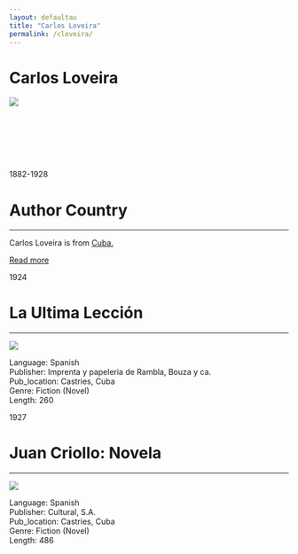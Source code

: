 ```yaml
---
layout: defaultau
title: "Carlos Loveira"
permalink: /cloveira/
---
```

<!-- partial:index.partial.html -->
<div class="content">
    <h1>Carlos Loveira</h1>
    <div class="quote">
        <div><img src="https://www.cubanosfamosos.com/sites/default/files/fotos/carlos-loveira.jpg" class="logo"></div>
    </div>
    <div class="timeline">
        <div style="padding-bottom:100px;"></div>
        <div class="block">
            <div class="date right"><p class="right">1882-1928</p></div>
            <div class="dot"></div>
            <div class="left first">
            <div class="author_country">
                <h1>Author Country</h1><hr>
        <div class="aclocation">     <p>Carlos Loveira is from <a href="{{ site.baseurl }}/14">Cuba.</a></p></div>
                <div class="acreadmore"><a href="https://en.wikipedia.org/wiki/Carlos_Loveira" target="_blank">Read more</a></div>
            </div>
            </div>
        </div>
         <div class="block">
            <div class="date left"><p class="left">1924</p></div>
            <div class="dot"></div>
            <div class="right">
                <h1>La Ultima Lección</h1><hr>
                <p><img src="https://m.media-amazon.com/images/I/41ZPKkL+CwL._SX338_BO1,204,203,200_.jpg"></p>
                <p>
                Language: Spanish<br/>
                Publisher: Imprenta y papeleria de Rambla, Bouza y ca.<br/>
                Pub_location: Castries, Cuba<br/>
                Genre: Fiction (Novel)<br/>
                Length: 260<br/>                   </p>
            </div>
        </div>
     <div class="block">
            <div class="date left"><p class="left">1927</p></div>
            <div class="dot"></div>
            <div class="right">
                <h1>Juan Criollo: Novela</h1><hr>
                <p><img src="https://m.media-amazon.com/images/I/5141-wbGD-L._SX331_BO1,204,203,200_.jpg"></p>
                <p>
                Language: Spanish<br/>
                Publisher: Cultural, S.A.<br/>
                Pub_location: Castries, Cuba<br/>
                Genre: Fiction (Novel)<br/>
                Length: 486<br/>                   </p>
            </div>
        </div>
